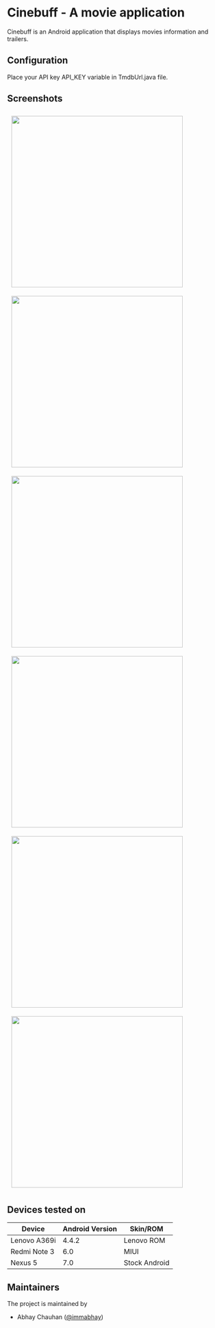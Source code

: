 # Cinebuff - A movie application
Cinebuff is an Android application that displays movies information and trailers.

## Configuration
Place your API key API_KEY variable in TmdbUrl.java file.

## Screenshots

<img src="docs/screenshots/image1.jpg" width="400" style="padding:10px;"/>
<img src="docs/screenshots/image2.jpg" width="400" style="padding:10px;"/>
<img src="docs/screenshots/image3.png" width="400" style="padding:10px;"/>
<img src="docs/screenshots/image4.png" width="400" style="padding:10px;"/>
<img src="docs/screenshots/image5.png" width="400" style="padding:10px;"/>
<img src="docs/screenshots/image6.png" width="400" style="padding:10px;"/>

## Devices tested on
| Device     | Android Version   | Skin/ROM |
|------------|:------------------|----------|
| Lenovo A369i | 4.4.2| Lenovo ROM |
| Redmi Note 3| 6.0|MIUI|
| Nexus 5| 7.0| Stock Android|

## Maintainers
The project is maintained by
- Abhay Chauhan ([@immabhay](https://github.com/immabhay))
